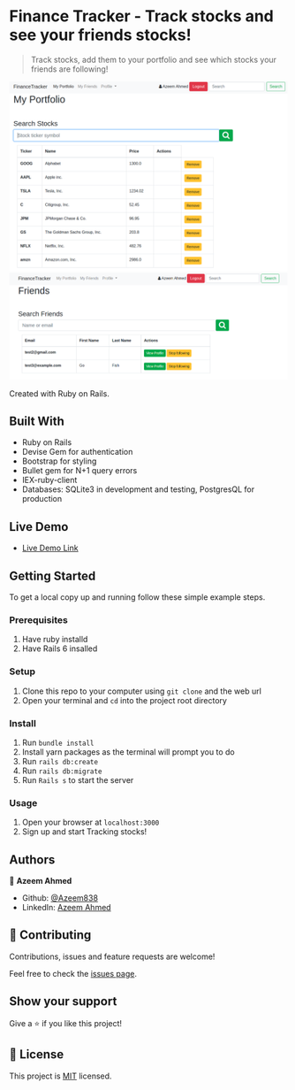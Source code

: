 # Finance Tracker - Track stocks and see your friends stocks!

> Track stocks, add them to your portfolio and see which stocks your friends are following!

![screenshot](app/assets/images/finance-tracker-profile.png)
![screenshot](app/assets/images/finance-tracker-friends.png)

Created with Ruby on Rails.

## Built With

- Ruby on Rails
- Devise Gem for authentication
- Bootstrap for styling
- Bullet gem for N+1 query errors
- IEX-ruby-client
- Databases: SQLite3 in development and testing, PostgresQL for production

## Live Demo

- [Live Demo Link](https://dry-bayou-23499.herokuapp.com/)

## Getting Started

To get a local copy up and running follow these simple example steps.

### Prerequisites

1. Have ruby installd
2. Have Rails 6 insalled

### Setup

1. Clone this repo to your computer using <code>git clone</code> and the web url
2. Open your terminal and <code>cd</code> into the project root directory

### Install

1. Run <code>bundle install</code>
2. Install yarn packages as the terminal will prompt you to do
3. Run <code>rails db:create</code>
4. Run <code>rails db:migrate</code>
5. Run <code>Rails s</code> to start the server

### Usage

1. Open your browser at <code>localhost:3000</code>
2. Sign up and start Tracking stocks!

## Authors

👤 **Azeem Ahmed**

- Github: [@Azeem838](https://github.com/Azeem838)
- LinkedIn: [Azeem Ahmed](www.linkedin.com/in/azeemmahmed)

## 🤝 Contributing

Contributions, issues and feature requests are welcome!

Feel free to check the [issues page](https://github.com/Azeem838/finance-tracker/issues).

## Show your support

Give a ⭐️ if you like this project!

## 📝 License

This project is [MIT](lic.url) licensed.
